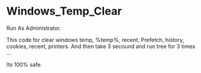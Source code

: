 # Windows_Temp_Clear

Run As Administrator.

This code for clear windows temp, %temp%, recent, Prefetch, history, cookies, recent, printers.
And then take 3 secound and run tree for 3 times ... 

Its 100% safe.
